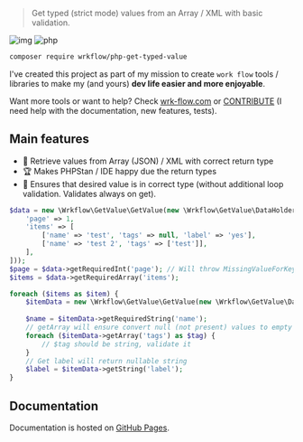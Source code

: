 > Get typed (strict mode) values from an Array / XML with basic validation.

![img](https://img.shields.io/badge/PHPStan-8-blue)
![php](https://img.shields.io/badge/PHP-8.1-B0B3D6)

```bash
composer require wrkflow/php-get-typed-value
```

I've created this project as part of my mission to create `work flow` tools / libraries to make my (and yours) **dev
life easier and more enjoyable**.

Want more tools or want to help? Check [wrk-flow.com](https://wrk-flow.com) or [CONTRIBUTE](CONTRIBUTION.md) (I need
help with the documentation, new features, tests).

## Main features

- 🚀 Retrieve values from Array (JSON) / XML with correct return type
- 🏆 Makes PHPStan / IDE happy due the return types
- 🤹‍ Ensures that desired value is in correct type (without additional loop validation. Validates always on get).

```php
$data = new \Wrkflow\GetValue\GetValue(new \Wrkflow\GetValue\DataHolders\ArrayData([
    'page' => 1, 
    'items' => [
        ['name' => 'test', 'tags' => null, 'label' => 'yes'],
        ['name' => 'test 2', 'tags' => ['test']],
    ],
]));
$page = $data->getRequiredInt('page'); // Will throw MissingValueForKeyException if the `page` is not present
$items = $data->getRequiredArray('items');

foreach ($items as $item) {
    $itemData = new \Wrkflow\GetValue\GetValue(new \Wrkflow\GetValue\DataHolders\ArrayData($item));
    
    $name = $itemData->getRequiredString('name');
    // getArray will ensure convert null (not present) values to empty array
    foreach ($itemData->getArray('tags') as $tag) {
        // $tag should be string, validate it
    }
    // Get label will return nullable string
    $label = $itemData->getString('label');
}
```

## Documentation

Documentation is hosted on [GitHub Pages](https://php-get-typed-value.wrk-flow.com).
